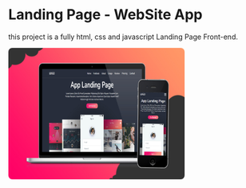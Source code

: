 # Landing Page - WebSite App

this project is a fully html, css and javascript Landing Page Front-end.


<img src="assents/images/Banner-WebSIteApp.jpg" style="border-radius:.5rem; width: 70%;height: 50%; ">

#



